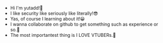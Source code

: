 - Hi I'm yutadd!👋
- I like security like seriously like literally!😎
- Yas, of course I learning about it!😀
- I wanna collaborate on github to get something such as experience or so.😤
- The most importantest thing is I LOVE VTUBERs.🥰
